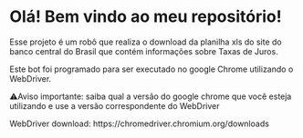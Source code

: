 <h1>Olá! Bem vindo ao meu repositório!</h1>

<p>Esse projeto é um robô que realiza o download da planilha xls do site do banco central do Brasil 
que contém informações sobre Taxas de Juros.
</p>

<p>Este bot foi programado para ser executado no google Chrome
utilizando o WebDriver.
</p>

<p>⚠️Aviso importante: saiba qual a versão do google chrome que você esteja utilizando
e use a versão correspondente do WebDriver</p>
<p>WebDriver download: https://chromedriver.chromium.org/downloads</p>

